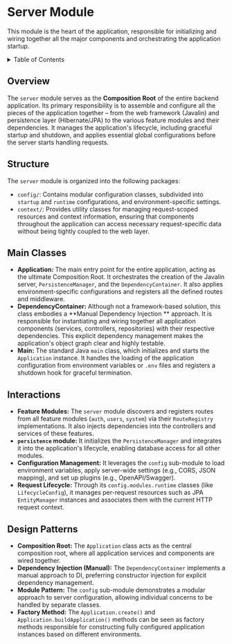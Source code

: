 # Server Module

This module is the heart of the application, responsible for initializing and wiring together all the major components
and orchestrating the application startup.

<details>
<summary>Table of Contents</summary>

| Section                             | Description                                                         |
|:------------------------------------|:--------------------------------------------------------------------|
| [Overview](#overview)               | High-level description of the server module's purpose.              |
| [Structure](#structure)             | Details on how the server module is organized.                      |
| [Main Classes](#main-classes)       | Key classes involved in the server setup and application lifecycle. |
| [Interactions](#interactions)       | How the server module interacts with other core components.         |
| [Design Patterns](#design-patterns) | Key architectural and design patterns applied within the module.    |

</details>

## Overview

The `server` module serves as the **Composition Root** of the entire backend application. Its primary responsibility is
to assemble and configure all the pieces of the application together – from the web framework (Javalin) and persistence
layer (Hibernate/JPA) to the various feature modules and their dependencies. It manages the application's lifecycle,
including graceful startup and shutdown, and applies essential global configurations before the server starts handling
requests.

## Structure

The `server` module is organized into the following packages:

- `config/`: Contains modular configuration classes, subdivided into `startup` and `runtime` configurations, and
  environment-specific settings.
- `context/`: Provides utility classes for managing request-scoped resources and context information, ensuring that
  components throughout the application can access necessary request-specific data without being tightly coupled to the
  web layer.

## Main Classes

- **Application:** The main entry point for the entire application, acting as the ultimate Composition Root. It
  orchestrates the creation of the Javalin server, `PersistenceManager`, and the `DependencyContainer`. It also applies
  environment-specific configurations and registers all the defined routes and middleware.
- **DependencyContainer:** Although not a framework-based solution, this class embodies a **Manual Dependency Injection
  ** approach. It is responsible for instantiating and wiring together all application components (services,
  controllers, repositories) with their respective dependencies. This explicit dependency management makes the
  application's object graph clear and highly testable.
- **Main:** The standard Java `main` class, which initializes and starts the `Application` instance. It handles the
  loading of the application configuration from environment variables or `.env` files and registers a shutdown hook for
  graceful termination.

## Interactions

- **Feature Modules:** The `server` module discovers and registers routes from all feature modules (`auth`, `users`,
  `system`) via their `RouteRegistry` implementations. It also injects dependencies into the controllers and services of
  these features.
- **`persistence` module:** It initializes the `PersistenceManager` and integrates it into the application's lifecycle,
  enabling database access for all other modules.
- **Configuration Management:** It leverages the `config` sub-module to load environment variables, apply server-wide
  settings (e.g., CORS, JSON mapping), and set up plugins (e.g., OpenAPI/Swagger).
- **Request Lifecycle:** Through its `config.modules.runtime` classes (like `LifecycleConfig`), it manages per-request
  resources such as JPA `EntityManager` instances and associates them with the current HTTP request context.

## Design Patterns

- **Composition Root:** The `Application` class acts as the central composition root, where all application services and
  components are wired together.
- **Dependency Injection (Manual):** The `DependencyContainer` implements a manual approach to DI, preferring
  constructor injection for explicit dependency management.
- **Module Pattern:** The `config` sub-module demonstrates a modular approach to server configuration, allowing
  individual concerns to be handled by separate classes.
- **Factory Method:** The `Application.create()` and `Application.buildApplication()` methods can be seen as factory
  methods responsible for constructing fully configured application instances based on different environments.